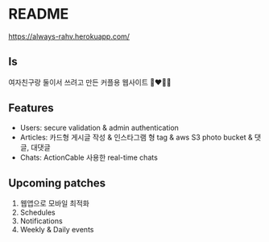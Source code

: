 # README

https://always-rahv.herokuapp.com/

## Is
여자친구랑 둘이서 쓰려고 만든 커플용 웹사이트 👩‍❤️‍💋‍👨

## Features
- Users: secure validation & admin authentication
- Articles: 카드형 게시글 작성 & 인스타그램 형 tag & aws S3 photo bucket & 댓글, 대댓글
- Chats: ActionCable 사용한 real-time chats 

## Upcoming patches
1) 웹앱으로 모바일 최적화
2) Schedules
3) Notifications
4) Weekly & Daily events 
